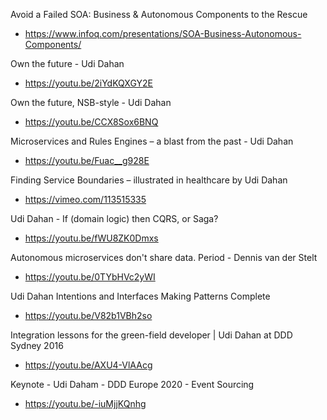Avoid a Failed SOA: Business & Autonomous Components to the Rescue
* https://www.infoq.com/presentations/SOA-Business-Autonomous-Components/

Own the future - Udi Dahan
* https://youtu.be/2iYdKQXGY2E

Own the future, NSB-style - Udi Dahan
* https://youtu.be/CCX8Sox6BNQ

Microservices and Rules Engines – a blast from the past - Udi Dahan
* https://youtu.be/Fuac__g928E

Finding Service Boundaries – illustrated in healthcare by Udi Dahan
* https://vimeo.com/113515335

Udi Dahan - If (domain logic) then CQRS, or Saga?
* https://youtu.be/fWU8ZK0Dmxs

Autonomous microservices don't share data. Period - Dennis van der Stelt
* https://youtu.be/0TYbHVc2yWI

Udi Dahan Intentions and Interfaces Making Patterns Complete
* https://youtu.be/V82b1VBh2so

Integration lessons for the green-field developer | Udi Dahan at DDD Sydney 2016
* https://youtu.be/AXU4-VlAAcg

Keynote - Udi Daham - DDD Europe 2020 - Event Sourcing
* https://youtu.be/-iuMjjKQnhg
